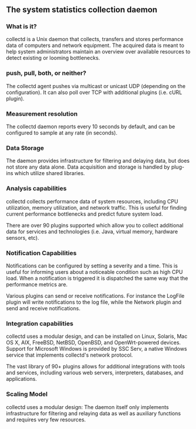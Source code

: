 # <Name>

## The system statistics collection daemon

### What is it?

collectd is a Unix daemon that collects, transfers and stores performance data of computers and network equipment. The acquired data is meant to help system administrators maintain an overview over available resources to detect existing or looming bottlenecks.

### push, pull, both, or neither?

The collectd agent pushes via multicast or unicast UDP (depending on the configuration). It can also poll over TCP with additional plugins (i.e. cURL plugin).

### Measurement resolution

The collectd daemon reports every 10 seconds by default, and can be configured to sample at any rate (in seconds).

### Data Storage

The daemon provides infrastructure for filtering and delaying data, but does not store any data alone. Data acquisition and storage is handled by plug-ins which utilize shared libraries.

### Analysis capabilities

collectd collects performance data of system resources, including CPU utilization, memory utilization, and network traffic. This is useful for finding current performance bottlenecks and predict future system load.

There are over 90 plugins supported which allow you to collect additional data for services and technologies (i.e. Java, virtual memory, hardware sensors, etc).

### Notification Capabilities

Notifications can be configured by setting a severity and a time. This is useful for informing users about a noticeable condition such as high CPU load. When a notification is triggered it is dispatched the same way that the performance metrics are.

Various plugins can send or receive notifications. For instance the LogFile plugin will write notifications to the log file, while the Network plugin and send and receive notifications.

### Integration capabilities

collectd uses a modular design, and can be installed on Linux, Solaris, Mac OS X, AIX, FreeBSD, NetBSD, OpenBSD, and OpenWrt-powered devices. Support for Microsoft Windows is provided by SSC Serv, a native Windows service that implements collectd's network protocol.

The vast library of 90+ plugins allows for additional integrations with tools and services, including various web servers, interpreters, databases, and applications.

### Scaling Model

collectd uses a modular design: The daemon itself only implements infrastructure for filtering and relaying data as well as auxiliary functions and requires very few resources.